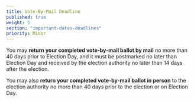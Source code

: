 ```yaml
---
title: Vote-By-Mail Deadline
published: true
weight: 5
section: "important-dates-deadlines"
priority: Minor
---
```

You may **return your completed vote-by-mail ballot by mail** no more than 40 days prior to Election Day, and it must be postmarked no later than Election Day and received by the election authority no later than 14 days after the election.  

You may also **return your completed vote-by-mail ballot in person** to the election authority no more than 40 days prior to the election or on Election Day.  
